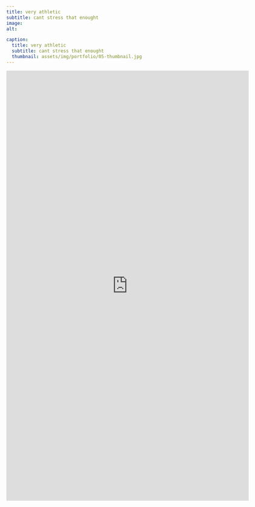 ```yaml
---
title: very athletic
subtitle: cant stress that enought
image: 
alt: 

caption:
  title: very athletic
  subtitle: cant stress that enought
  thumbnail: assets/img/portfolio/05-thumbnail.jpg
---
```


<iframe src="https://player.vimeo.com/video/494986367?loop=1&byline=0&portrait=0" width="640" height="1136" frameborder="0" allow="autoplay; fullscreen" allowfullscreen></iframe>



